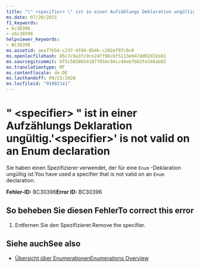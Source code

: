 ```yaml
---
title: "\" <specifier> \" ist in einer Aufzählungs Deklaration ungültig."
ms.date: 07/20/2015
f1_keywords:
- bc30396
- vbc30396
helpviewer_keywords:
- BC30396
ms.assetid: aea77b54-c237-4f04-854b-c282ef07c0c0
ms.openlocfilehash: 85c7c9a3fc9ce24ff96cbf5113e047dd82d32e81
ms.sourcegitcommit: bf5c5850654187705bc94cc40ebfb62fe346ab02
ms.translationtype: MT
ms.contentlocale: de-DE
ms.lasthandoff: 09/23/2020
ms.locfileid: "91082141"
---
```

# <a name="specifier-is-not-valid-on-an-enum-declaration"></a><span data-ttu-id="f77d7-102">" \<specifier> " ist in einer Aufzählungs Deklaration ungültig.</span><span class="sxs-lookup"><span data-stu-id="f77d7-102">'\<specifier>' is not valid on an Enum declaration</span></span>

<span data-ttu-id="f77d7-103">Sie haben einen Spezifizierer verwendet, der für eine `Enum` -Deklaration ungültig ist.</span><span class="sxs-lookup"><span data-stu-id="f77d7-103">You have used a specifier that is not valid on an `Enum` declaration.</span></span>  
  
 <span data-ttu-id="f77d7-104">**Fehler-ID:** BC30396</span><span class="sxs-lookup"><span data-stu-id="f77d7-104">**Error ID:** BC30396</span></span>  
  
## <a name="to-correct-this-error"></a><span data-ttu-id="f77d7-105">So beheben Sie diesen Fehler</span><span class="sxs-lookup"><span data-stu-id="f77d7-105">To correct this error</span></span>  
  
1. <span data-ttu-id="f77d7-106">Entfernen Sie den Spezifizierer.</span><span class="sxs-lookup"><span data-stu-id="f77d7-106">Remove the specifier.</span></span>  
  
## <a name="see-also"></a><span data-ttu-id="f77d7-107">Siehe auch</span><span class="sxs-lookup"><span data-stu-id="f77d7-107">See also</span></span>

- [<span data-ttu-id="f77d7-108">Übersicht über Enumerationen</span><span class="sxs-lookup"><span data-stu-id="f77d7-108">Enumerations Overview</span></span>](../programming-guide/language-features/constants-enums/enumerations-overview.md)
